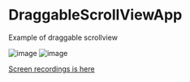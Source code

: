 # DraggableScrollViewApp
Example of draggable scrollview

![image](https://hideo-uhara.github.io/homepage/DraggableScrollViewApp/DraggableScrollViewApp1.png)
![image](https://hideo-uhara.github.io/homepage/DraggableScrollViewApp/DraggableScrollViewApp2.png)

[Screen recordings is here](https://mac-iphone-etc.cocolog-nifty.com/blog/2022/07/post-d67fc8.html)
